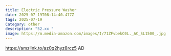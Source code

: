 ```yaml
---
title: Electric Pressure Washer
date: 2025-07-19T08:14:40.477Z
tags: 2025-07-19
Category: other
description: "52.xx "
image: https://m.media-amazon.com/images/I/71ZFvbekC0L._AC_SL1500_.jpg
---
```

https://amzlink.to/az0q2hyz8rcz5
AD